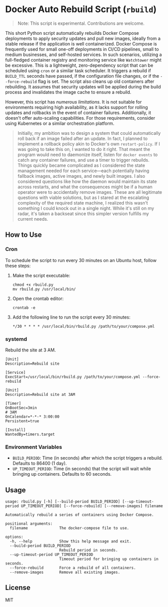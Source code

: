 # Docker Auto Rebuild Script (`rbuild`)

> Note: This script is experimental. Contributions are welcome.

This short Python script automatically rebuilds Docker Compose deployments to apply security updates
and pull new images, ideally from a stable release if the application is well containerized. Docker
Compose is frequently used for small one-off deployments in CI/CD pipelines, small to medium businesses,
and self-hosted services. In such scenarios, utilizing a full-fledged container registry and monitoring
service like `Watchtower` might be excessive. This is a lightweight, zero-dependency script that can be
scheduled using `cron` or a similar task scheduler. It triggers a rebuild if `BUILD_TTL` seconds have passed,
if the configuration file changes, or if the `--force-rebuild` flag is set. The script also cleans up old containers
after rebuilding. It assumes that security updates will be applied during the build process and invalidates the image
cache to ensure a rebuild.

However, this script has *numerous limitations*. It is not suitable for environments requiring high availability, as
it lacks support for rolling updates and rollbacks in the event of container failures. Additionally, it doesn't offer
auto-scaling capabilities. For those requirements, consider using Kubernetes or a similar orchestration platform.

> Initially, my ambition was to design a system that could automatically roll back if an image failed after an update.
In fact, I planned to implement a rollback policy akin to Docker's own `restart-policy`. If I was going to take this on,
I wanted to do it right. That meant the program would need to daemonize itself, listen for `docker events` to catch any
container failures, and use a timer to trigger rebuilds. Things quickly became complicated as I considered the state management
needed for each service—each potentially having fallback images, active images, and newly built images. I also considered
questions like how the daemon would maintain its state across restarts, and what the consequences might be if a human operator
were to accidentally remove images. These are all legitimate questions with viable solutions, but as I stared at the escalating
complexity of the required state machine, I realized this wasn't something I could knock out in a single night. While it's still
on my radar, it's taken a backseat since this simpler version fulfills my current needs.

## How to Use

### Cron

To schedule the script to run every 30 minutes on an Ubuntu host, follow these steps:

1. Make the script executable:

	```
	chmod +x rbuild.py
	mv rbuild.py /usr/local/bin/
	```

2. Open the crontab editor:

	```
	crontab -e
	```

3. Add the following line to run the script every 30 minutes:

	```
	*/30 * * * * /usr/local/bin/rbuild.py /path/to/your/compose.yml
	```

### systemd

Rebuild the site at 3 AM.

```
[Unit]
Description=Rebuild site

[Service]
ExecStart=/usr/local/bin/rbuild.py /path/to/your/compose.yml --force-rebuild
```

```
[Unit]
Description=Rebuild site at 3AM

[Timer]
OnBootSec=3min
# 3AM
OnCalendar=*-*-* 3:00:00
Persistent=true

[Install]
WantedBy=timers.target
```

### Environment Variables

- `BUILD_PERIOD`: Time (in seconds) after which the script triggers a rebuild. Defaults to 86400 (1 day).
- `UP_TIMEOUT_PERIOD`: Time (in seconds) that the script will wait while bringing up containers. Defaults to 60 seconds.

## Usage

```
usage: rbuild.py [-h] [--build-period BUILD_PERIOD] [--up-timeout-period UP_TIMEOUT_PERIOD] [--force-rebuild] [--remove-images] filename

Automatically rebuild a series of containers using Docker Compose.

positional arguments:
  filename              The docker-compose file to use.

options:
  -h, --help            Show this help message and exit.
  --build-period BUILD_PERIOD
                        Rebuild period in seconds.
  --up-timeout-period UP_TIMEOUT_PERIOD
                        Timeout period for bringing up containers in seconds.
  --force-rebuild       Force a rebuild of all containers.
  --remove-images       Remove all existing images.
```

## License

MIT

